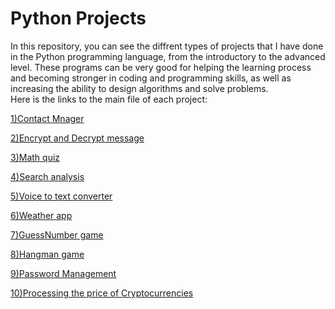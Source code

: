 # Python Projects
In this repository, you can see the diffrent types of projects that I have done in the Python programming language, from the introductory to the advanced level.
These programs can be very good for helping the learning process and becoming stronger in coding and programming skills, as well as increasing the ability to design algorithms and solve problems.  
Here is the links to the main file of each project:  

[1)Contact Mnager](Contact_Manager/contact_manager.ipynb)  

[2)Encrypt and Decrypt message](EncryptandDecryptmessage/main.py)   

[3)Math quiz](Math_Quiz/math_quiz.py)    

[4)Search analysis](Searchanalysis/search_analysis.py)    

[5)Voice to text converter](Voicetotextconverter/main.py)    

[6)Weather app](WeatherApp/main.py)   

[7)GuessNumber game](guess_numbergame/guess_number.py)    

[8)Hangman game](hangmangame/hangman.py)    

[9)Password Management](password_management/password_management.py)  

[10)Processing the price of Cryptocurrencies](processingthepriceofcryptocurrencies/main.py)






